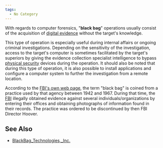 ```yaml
---
tags:
  - No Category
---
```

With regards to computer forensics, "**black bag**" operations usually
consist of the acquisition of [digital
evidence](digital_evidence.md) without the target's knowledge.

This type of operation is especially useful during internal affairs or
ongoing criminal investigations. Depending on the sensitivity of the
investigation, access to the target's computer is sometimes facilitated
by the target's superiors by giving the evidence collection specialist
intelligence to bypass [physical security](physical_security.md)
devices during the operation. It should also be noted that during this
type of operation, it is also possible to install applications and
configure a computer system to further the investigation from a remote
location.

According to the [FBI's own web
page](http://foia.fbi.gov/foiaindex/bboperations.htm), the term "black
bag" is coined from a practice used by that agency between 1942 and
1967. During that time, the [FBI](fbi.md) illegally obtained
evidence against several individuals/organizations by entering their
offices and obtaining photographs of information found in their records.
The practice was ordered to be discontinued by then FBI Director Hoover.

## See Also

- [BlackBag_Technologies,_Inc.](blackbag_technologies,_inc..md)